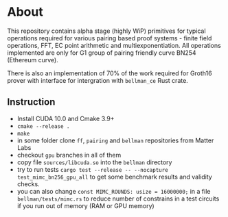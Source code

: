 # About 

This repository contains alpha stage (highly WiP) primitives for typical operations required for various pairing based proof systems - finite field operations, FFT, EC point arithmetic and multiexponentiation. All operations implemented are only for G1 group of pairing friendly curve BN254 (Ethereum curve).

There is also an implementation of 70% of the work required for Groth16 prover with interface for intergration with `bellman_ce` Rust crate.

## Instruction

- Install CUDA 10.0 and Cmake 3.9+
- `cmake --release .`
- `make`
- in some folder clone `ff`, `pairing` and `bellman` repositories from Matter Labs
- checkout `gpu` branches in all of them
- copy file `sources/libcuda.so` into the `bellman` directory
- try to run tests `cargo test --release -- --nocapture test_mimc_bn256_gpu_all` to get some benchmark results and validity checks.
- you can also change `const MIMC_ROUNDS: usize = 16000000;` in a file `bellman/tests/mimc.rs` to reduce number of constrains in a test circuits if you run out of memory (RAM or GPU memory)